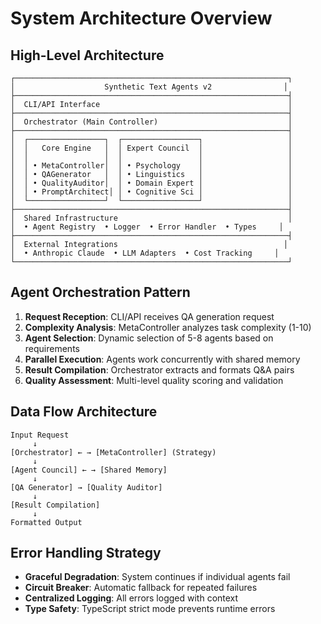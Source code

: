 # System Architecture Overview

## High-Level Architecture

```
┌─────────────────────────────────────────────────────────────┐
│                    Synthetic Text Agents v2                │
├─────────────────────────────────────────────────────────────┤
│  CLI/API Interface                                          │
├─────────────────────────────────────────────────────────────┤
│  Orchestrator (Main Controller)                             │
├─────────────────────────────────────────────────────────────┤
│  ┌─────────────────┐  ┌─────────────────┐                   │
│  │   Core Engine   │  │ Expert Council  │                   │
│  │                 │  │                 │                   │
│  │ • MetaController│  │ • Psychology    │                   │
│  │ • QAGenerator   │  │ • Linguistics   │                   │
│  │ • QualityAuditor│  │ • Domain Expert │                   │
│  │ • PromptArchitect│ │ • Cognitive Sci │                   │
│  └─────────────────┘  └─────────────────┘                   │
├─────────────────────────────────────────────────────────────┤
│  Shared Infrastructure                                      │
│  • Agent Registry  • Logger  • Error Handler  • Types     │
├─────────────────────────────────────────────────────────────┤
│  External Integrations                                     │
│  • Anthropic Claude  • LLM Adapters  • Cost Tracking     │
└─────────────────────────────────────────────────────────────┘
```

## Agent Orchestration Pattern

1. **Request Reception**: CLI/API receives QA generation request
2. **Complexity Analysis**: MetaController analyzes task complexity (1-10)
3. **Agent Selection**: Dynamic selection of 5-8 agents based on requirements
4. **Parallel Execution**: Agents work concurrently with shared memory
5. **Result Compilation**: Orchestrator extracts and formats Q&A pairs
6. **Quality Assessment**: Multi-level quality scoring and validation

## Data Flow Architecture

```
Input Request
     ↓
[Orchestrator] ← → [MetaController] (Strategy)
     ↓
[Agent Council] ← → [Shared Memory]
     ↓
[QA Generator] → [Quality Auditor]
     ↓
[Result Compilation]
     ↓
Formatted Output
```

## Error Handling Strategy

- **Graceful Degradation**: System continues if individual agents fail
- **Circuit Breaker**: Automatic fallback for repeated failures
- **Centralized Logging**: All errors logged with context
- **Type Safety**: TypeScript strict mode prevents runtime errors

